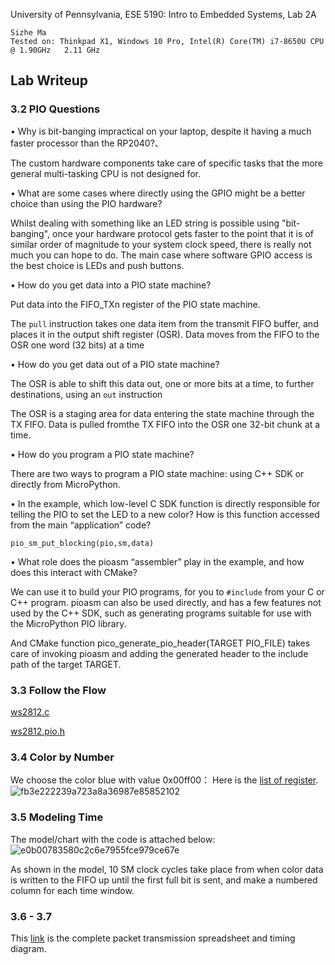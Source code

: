 University of Pennsylvania, ESE 5190: Intro to Embedded Systems, Lab 2A

    Sizhe Ma
    Tested on: Thinkpad X1, Windows 10 Pro, Intel(R) Core(TM) i7-8650U CPU @ 1.90GHz   2.11 GHz

## Lab Writeup

### 3.2 PIO Questions
• Why is bit-banging impractical on your laptop, despite it having a much faster processor than the RP2040?、

The custom hardware components take care of specific tasks that the more general multi-tasking CPU is not designed for.

• What are some cases where directly using the GPIO might be a better choice than using the PIO hardware?  

Whilst dealing with something like an LED string is possible using "bit-banging", once your hardware protocol gets faster
to the point that it is of similar order of magnitude to your system clock speed, there is really not much you can hope to
do. The main case where software GPIO access is the best choice is LEDs and push buttons.

• How do you get data into a PIO state machine? 

Put data into the FIFO_TXn register of the PIO state machine.

The ```pull``` instruction takes one data item from the transmit FIFO buffer, and places it in the output shift register (OSR). Data moves from the FIFO to the OSR one word (32 bits) at a time

• How do you get data out of a PIO state machine? 

The OSR is able to shift this data out, one or more bits at a time, to further destinations, using an ```out``` instruction

The OSR is a staging area for data entering the state machine through the TX FIFO. Data is pulled fromthe TX FIFO into the OSR one 32-bit chunk at a time.

• How do you program a PIO state machine? 

There are two ways to program a PIO state machine: using C++ SDK or directly from MicroPython.

• In the example, which low-level C SDK function is directly responsible for telling the PIO to set the LED to a new color? How is this function accessed from the main “application” code? 

```
pio_sm_put_blocking(pio,sm,data)
```

• What role does the pioasm “assembler” play in the example, and how does this interact with CMake? 

We can use it to build your PIO programs, for you to ```#include``` from your C or C++ program. pioasm can also be used directly, and has a few features not used by the C++ SDK, such as generating programs suitable for use with the MicroPython PIO library.

And CMake function pico_generate_pio_header(TARGET PIO_FILE) takes care of invoking pioasm and adding the generated header to the include path of the target TARGET.

### 3.3 Follow the Flow

[ws2812.c](https://github.com/MaxMa6150/ese5190-2022-lab2-into-the-void-star/blob/main/3.3_ws2812_c.pdf)

[ws2812.pio.h](https://github.com/MaxMa6150/ese5190-2022-lab2-into-the-void-star/blob/main/3.3_ws2812_h-1.pdf)

### 3.4 Color by Number
We choose the color blue with value 0x00ff00：
Here is the [list of register](https://github.com/MaxMa6150/ese5190-2022-lab2-into-the-void-star/blob/main/RegisterList_3.4.xlsx).
![fb3e222239a723a8a36987e85852102](https://user-images.githubusercontent.com/114200453/196376939-99f629ac-f8f1-49f3-88db-3354cfd0c025.jpg)


### 3.5 Modeling Time
The model/chart with the code is attached below:
![e0b00783580c2c6e7955fce979ce67e](https://user-images.githubusercontent.com/114200453/196373103-88f8a259-ec6f-437a-9601-0142a0195496.jpg)

As shown in the model, 10 SM clock cycles take place from when color data is written to the FIFO up until the first full bit is sent, and make a numbered column for each time window.

### 3.6 - 3.7
This [link](https://github.com/MaxMa6150/ese5190-2022-lab2-into-the-void-star/blob/main/3.6-3.7%20data%20and%20model.xlsx) is the complete packet transmission spreadsheet and timing diagram.






